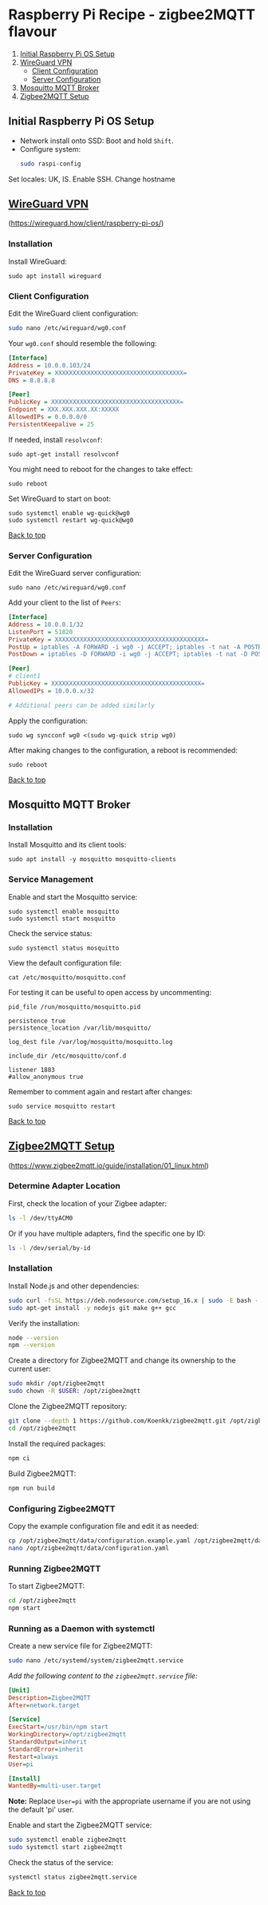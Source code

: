 
# Raspberry Pi Recipe - zigbee2MQTT flavour



1. [Initial Raspberry Pi OS Setup](#initial-raspberry-pi-os-setup)
2. [WireGuard VPN](#wireguard-vpn)
   - [Client Configuration](#client-configuration)
   - [Server Configuration](#server-configuration)
3. [Mosquitto MQTT Broker](#mosquitto-mqtt-broker)
4. [Zigbee2MQTT Setup](#zigbee2mqtt-setup)

## Initial Raspberry Pi OS Setup

- Network install onto SSD: Boot and hold `Shift`.
- Configure system:
  ```bash
  sudo raspi-config
Set locales: UK, IS.
Enable SSH.
Change hostname


## [WireGuard VPN](https://wireguard.how/client/raspberry-pi-os/ "wireguard.how...")
(https://wireguard.how/client/raspberry-pi-os/)
### Installation

Install WireGuard:

```
sudo apt install wireguard
```

### Client Configuration

Edit the WireGuard client configuration:

```bash
sudo nano /etc/wireguard/wg0.conf
```

Your `wg0.conf` should resemble the following:

```ini
[Interface]
Address = 10.0.0.103/24
PrivateKey = XXXXXXXXXXXXXXXXXXXXXXXXXXXXXXXXXXXX=
DNS = 8.8.8.8

[Peer]
PublicKey = XXXXXXXXXXXXXXXXXXXXXXXXXXXXXXXXXXXX=
Endpoint = XXX.XXX.XXX.XX:XXXXX
AllowedIPs = 0.0.0.0/0
PersistentKeepalive = 25
```

If needed, install `resolvconf`:

```
sudo apt-get install resolvconf
```

You might need to reboot for the changes to take effect:

```
sudo reboot
```

Set WireGuard to start on boot:

```
sudo systemctl enable wg-quick@wg0
sudo systemctl restart wg-quick@wg0
```
[Back to top](#raspberry-pi-recipe---zigbee2mqtt-flavour)

### Server Configuration

Edit the WireGuard server configuration:

```
sudo nano /etc/wireguard/wg0.conf
```

Add your client to the list of `Peers`:

```ini
[Interface]
Address = 10.0.0.1/32
ListenPort = 51820
PrivateKey = XXXXXXXXXXXXXXXXXXXXXXXXXXXXXXXXXXXXXXXXXX=
PostUp = iptables -A FORWARD -i wg0 -j ACCEPT; iptables -t nat -A POSTROUTING -o enp0s25 -j MASQUERADE
PostDown = iptables -D FORWARD -i wg0 -j ACCEPT; iptables -t nat -D POSTROUTING -o enp0s25 -j MASQUERADE

[Peer]
# client1
PublicKey = XXXXXXXXXXXXXXXXXXXXXXXXXXXXXXXXXXXXXXXXXX=
AllowedIPs = 10.0.0.x/32

# Additional peers can be added similarly
```

Apply the configuration:

```
sudo wg syncconf wg0 <(sudo wg-quick strip wg0)
```

After making changes to the configuration, a reboot is recommended:

```
sudo reboot
```
[Back to top](#raspberry-pi-recipe---zigbee2mqtt-flavour)


## Mosquitto MQTT Broker

### Installation

Install Mosquitto and its client tools:

```
sudo apt install -y mosquitto mosquitto-clients
```

### Service Management

Enable and start the Mosquitto service:

```
sudo systemctl enable mosquitto
sudo systemctl start mosquitto
```

Check the service status:

```
sudo systemctl status mosquitto
```

View the default configuration file:

```
cat /etc/mosquitto/mosquitto.conf
```

For testing it can be useful to open access by uncommenting:
```
pid_file /run/mosquitto/mosquitto.pid

persistence true
persistence_location /var/lib/mosquitto/

log_dest file /var/log/mosquitto/mosquitto.log

include_dir /etc/mosquitto/conf.d

listener 1883
#allow_anonymous true
```
Remember to comment again and restart after changes:

```
sudo service mosquitto restart
```

[Back to top](#raspberry-pi-recipe---zigbee2mqtt-flavour)


## [Zigbee2MQTT Setup](https://www.zigbee2mqtt.io/guide/installation/01_linux.html "zigbee2mqtt.io guide")
(https://www.zigbee2mqtt.io/guide/installation/01_linux.html)

### Determine Adapter Location

First, check the location of your Zigbee adapter:

```bash
ls -l /dev/ttyACM0
```

Or if you have multiple adapters, find the specific one by ID:

```bash
ls -l /dev/serial/by-id
```

### Installation

Install Node.js and other dependencies:

```bash
sudo curl -fsSL https://deb.nodesource.com/setup_16.x | sudo -E bash -
sudo apt-get install -y nodejs git make g++ gcc
```

Verify the installation:

```bash
node --version
npm --version
```

Create a directory for Zigbee2MQTT and change its ownership to the current user:

```bash
sudo mkdir /opt/zigbee2mqtt
sudo chown -R $USER: /opt/zigbee2mqtt
```

Clone the Zigbee2MQTT repository:

```bash
git clone --depth 1 https://github.com/Koenkk/zigbee2mqtt.git /opt/zigbee2mqtt
cd /opt/zigbee2mqtt
```

Install the required packages:

```bash
npm ci
```

Build Zigbee2MQTT:

```bash
npm run build
```

### Configuring Zigbee2MQTT

Copy the example configuration file and edit it as needed:

```bash
cp /opt/zigbee2mqtt/data/configuration.example.yaml /opt/zigbee2mqtt/data/configuration.yaml
nano /opt/zigbee2mqtt/data/configuration.yaml
```

### Running Zigbee2MQTT

To start Zigbee2MQTT:

```bash
cd /opt/zigbee2mqtt
npm start
```

### Running as a Daemon with systemctl

Create a new service file for Zigbee2MQTT:

```bash
sudo nano /etc/systemd/system/zigbee2mqtt.service
```

*Add the following content to the `zigbee2mqtt.service` file:*

```ini
[Unit]
Description=Zigbee2MQTT
After=network.target

[Service]
ExecStart=/usr/bin/npm start
WorkingDirectory=/opt/zigbee2mqtt
StandardOutput=inherit
StandardError=inherit
Restart=always
User=pi

[Install]
WantedBy=multi-user.target
```
**Note:** Replace `User=pi` with the appropriate username if you are not using the default 'pi' user.

Enable and start the Zigbee2MQTT service:

```bash
sudo systemctl enable zigbee2mqtt
sudo systemctl start zigbee2mqtt
```

Check the status of the service:

```bash
systemctl status zigbee2mqtt.service
```



[Back to top](#raspberry-pi-recipe---zigbee2mqtt-flavour)

